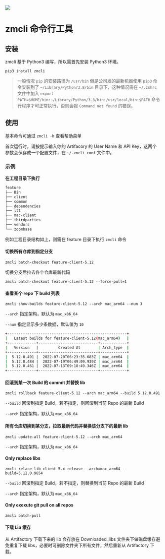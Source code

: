 <div align=left>
<img src = 'https://img.shields.io/badge/latest_version-0.2.12-blue.svg'>
</div>


# zmcli 命令行工具

## 安装

zmcli 基于 Python3 编写，所以需首先安装 Python3 环境。

`pip3 install zmcli`

> 一般情况 `pip` 的安装路径为 `/usr/bin` 但是公司发的最新机器使用 `pip3` 命令安装到了 `~/Library/Python/3.8/bin` 目录下，这种情况需在 `~/.zshrc` 文件中加入 `export PATH=$HOME/bin:~/Library/Python/3.8/bin:/usr/local/bin:$PATH` 命令行程序才可正常执行，否则会报 `Command not found` 的错误。

## 使用

基本命令可通过 `zmcli -h` 查看帮助菜单

首次运行时，请按提示输入你的 Artifacory 的 User Name 和 API Key，这两个参数会保存成一个配置文件，在 `~/.zmcli_conf` 文件中。

### 示例

**在工程目录下执行**

```bash
feature
├── Bin
├── client
├── common
├── dependencies
├── ltt
├── mac-client
├── thirdparties
├── vendors
└── zoombase
```

例如工程目录结构如上，则需在 feature 目录下执行 `zmcli` 命令

#### 切换所有仓库到指定分支

`zmcli batch-checkout feature-client-5.12`

切换分支后拉去各个仓库最新代码

`zmcli batch-checkout feature-client-5.12 --force-pull=1`

#### 查看某个 repo 下 build 列表

`zmcli show-builds feature-client-5.12 --arch mac_arm64 --num 3`

`--arch` 指定架构，默认为 `mac_x86_64`

`--num` 指定显示多少条数据，默认值为 `10`

```bash
+------------------------------------------------------+
|   Latest builds for feature-client-5.12(mac_arm64)   |
+-------------+---------------------------+------------+
|   Version   |         Created At        | Arch_type  |
+-------------+---------------------------+------------+
|  5.12.0.491 |  2022-07-20T06:23:35.683Z | mac_arm64  |
|  5.12.0.484 |  2022-07-19T06:49:09.939Z | mac_arm64  |
|  5.12.0.461 |  2022-07-13T09:18:49.346Z | mac_arm64  |
+-------------+---------------------------+------------+
```

#### 回滚到某一次 Build 的 commit 并替换 lib

`zmcli rollback feature-client-5.12 --arch mac_arm64 --build 5.12.0.491`

`--build` 回滚到指定 Build，若不指定，则回滚到当前 Repo 的最新 Build

`--arch` 指定架构，默认为 `mac_x86_64`

#### 所有仓库切换到某分支，拉取最新代码并替换该分支下的最新 lib

`zmcli update-all feature-client-5.12 --arch mac_arm64`

`--arch` 指定架构，默认为 `mac_x86_64`

#### Only replace libs

`zmcli relace-lib client-5.x-release --arch=mac_arm64 --build=5.12.0.9654`

`--build` 回滚到指定 Build，若不指定，则替换到当前 Repo 的最新 Build

`--arch` 指定架构，默认为 `mac_x86_64`

#### Only exexute git pull on all repos
`zmcli batch-pull`


#### 下载 Lib 缓存
从 Artifactory 下载下来的 lib 会存放在 Downloaded_libs 文件夹下做磁盘缓存避免重复下载 libs，必要时可删除文件夹下所有文件，然后重新从 Artifactory 下载。